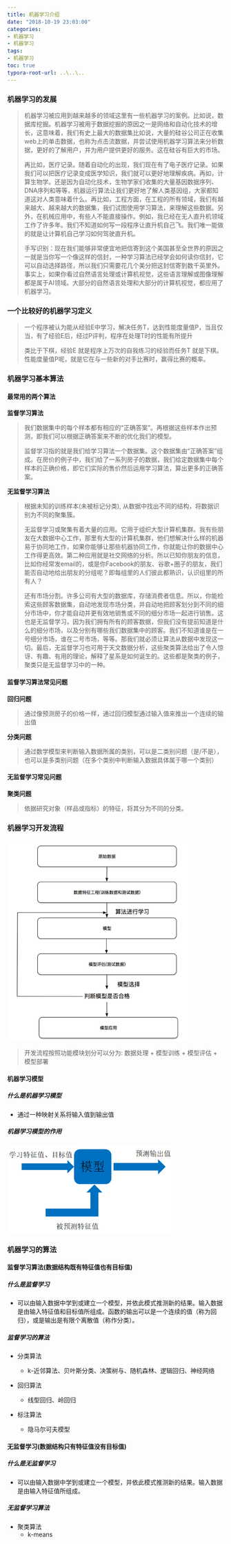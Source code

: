 ```yaml
---
title: 机器学习介绍
date: "2018-10-19 23:03:00"
categories:
- 机器学习
- 机器学习
tags:
- 机器学习
toc: true
typora-root-url: ..\..\..
---
```


### 机器学习的发展

> 机器学习被应用到越来越多的领域这里有一些机器学习的案例。比如说，数据库挖掘。机器学习被用于数据挖掘的原因之一是网络和自动化技术的增长，这意味着，我们有史上最大的数据集比如说，大量的硅谷公司正在收集web上的单击数据，也称为点击流数据，并尝试使用机器学习算法来分析数据，更好的了解用户，并为用户提供更好的服务。这在硅谷有巨大的市场。
>
> 再比如，医疗记录。随着自动化的出现，我们现在有了电子医疗记录。如果我们可以把医疗记录变成医学知识，我们就可以更好地理解疾病。再如，计算生物学。还是因为自动化技术，生物学家们收集的大量基因数据序列、DNA序列和等等，机器运行算法让我们更好地了解人类基因组，大家都知道这对人类意味着什么。再比如，工程方面，在工程的所有领域，我们有越来越大、越来越大的数据集，我们试图使用学习算法，来理解这些数据。另外，在机械应用中，有些人不能直接操作。例如，我已经在无人直升机领域工作了许多年。我们不知道如何写一段程序让直升机自己飞。我们唯一能做的就是让计算机自己学习如何驾驶直升机。
>
> 手写识别：现在我们能够非常便宜地把信寄到这个美国甚至全世界的原因之一就是当你写一个像这样的信封，一种学习算法已经学会如何读你信封，它可以自动选择路径，所以我们只需要花几个美分把这封信寄到数千英里外。事实上，如果你看过自然语言处理或计算机视觉，这些语言理解或图像理解都是属于AI领域。大部分的自然语言处理和大部分的计算机视觉，都应用了机器学习。

<!-- more -->

### 一个比较好的机器学习定义

> 一个程序被认为能从经验E中学习，解决任务T，达到性能度量值P，当且仅当，有了经验E后，经过P评判，程序在处理T时的性能有所提升
>
> 类比于下棋，经验E 就是程序上万次的自我练习的经验而任务T 就是下棋。性能度量值P呢，就是它在与一些新的对手比赛时，赢得比赛的概率。

### 机器学习基本算法

#### 最常用的两个算法

**监督学习算法**

> 我们数据集中的每个样本都有相应的“正确答案”。再根据这些样本作出预测，即我们可以根据正确答案来不断的优化我们的模型。
>
> 监督学习指的就是我们给学习算法一个数据集。这个数据集由“正确答案”组成。在房价的例子中，我们给了一系列房子的数据，我们给定数据集中每个样本的正确价格，即它们实际的售价然后运用学习算法，算出更多的正确答案。

**无监督学习算法**

> 根据未知的训练样本(未被标记分类), 从数据中找出不同的结构，将数据识别为不同的聚集簇。
>
> 无监督学习或聚集有着大量的应用。它用于组织大型计算机集群。我有些朋友在大数据中心工作，那里有大型的计算机集群，他们想解决什么样的机器易于协同地工作，如果你能够让那些机器协同工作，你就能让你的数据中心工作得更高效。第二种应用就是社交网络的分析。所以已知你朋友的信息，比如你经常发email的，或是你Facebook的朋友、谷歌+圈子的朋友，我们能否自动地给出朋友的分组呢？即每组里的人们彼此都熟识，认识组里的所有人？
>
> 还有市场分割。许多公司有大型的数据库，存储消费者信息。所以，你能检索这些顾客数据集，自动地发现市场分类，并自动地把顾客划分到不同的细分市场中，你才能自动并更有效地销售或不同的细分市场一起进行销售。这也是无监督学习，因为我们拥有所有的顾客数据，但我们没有提前知道是什么的细分市场，以及分别有哪些我们数据集中的顾客。我们不知道谁是在一号细分市场，谁在二号市场，等等。那我们就必须让算法从数据中发现这一切。最后，无监督学习也可用于天文数据分析，这些聚类算法给出了令人惊讶、有趣、有用的理论，解释了星系是如何诞生的。这些都是聚类的例子，聚类只是无监督学习中的一种。

#### 监督学习算法常见问题

**回归问题**

> 通过像预测房子的价格一样，通过回归模型通过输入值来推出一个连续的输出值

 **分类问题**

> 通过数学模型来判断输入数据所属的类别，可以是二类别问题（是/不是），也可以是多类别问题（在多个类别中判断输入数据具体属于哪一个类别）

#### 无监督学习常见问题

**聚类问题**

> 依据研究对象（样品或指标）的特征，将其分为不同的分类。

### 机器学习开发流程

![1545541690072](/img/1545541690072.png)

> 开发流程按照功能模块划分可以分为: 数据处理 + 模型训练 + 模型评估 + 模型部署

#### 机器学习模型

##### 什么是机器学习模型
- 通过一种映射关系将输入值到输出值

##### 机器学习模型的作用

![1545542934439](/img/1545542934439.png)

### 机器学习的算法

#### 监督学习算法(数据结构既有特征值也有目标值)

##### 什么是监督学习
- 可以由输入数据中学到或建立一个模型，并依此模式推测新的结果。输入数据是由输入特征值和目标值所组成。函数的输出可以是一个连续的值（称为回归），或是输出是有限个离散值（称作分类）。

#####  监督学习的算法
- 分类算法
	- k-近邻算法、贝叶斯分类、决策树与、随机森林、逻辑回归、神经网络

- 回归算法
	- 线型回归、岭回归

- 标注算法
	- 隐马尔可夫模型

#### 无监督学习(数据结构只有特征值没有目标值)

##### 什么是无监督学习
- 可以由输入数据中学到或建立一个模型，并依此模式推测新的结果。输入数据是由输入特征值所组成。

##### 无监督学习算法

- 聚类算法 
  - k-means

